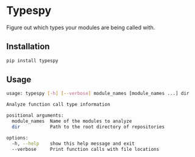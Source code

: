 Typespy
=======
Figure out which types your modules are being called with.

## Installation
```bash
pip install typespy
```

## Usage
```bash
usage: typespy [-h] [--verbose] module_names [module_names ...] dir

Analyze function call type information

positional arguments:
  module_names  Name of the modules to analyze
  dir           Path to the root directory of repositories

options:
  -h, --help    show this help message and exit
  --verbose     Print function calls with file locations
```
